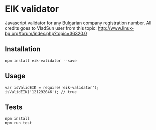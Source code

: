 # EIK validator

Javascript validator for any Bulgarian company registration number. All credits goes to VladSun user from this topic: http://www.linux-bg.org/forum/index.php?topic=36320.0

## Installation

```
npm install eik-validator --save
```

## Usage

```
var isValidEIK = require('eik-validator');
isValidEIK('121292046'); // true

```

## Tests

```
npm install
npm run test
```